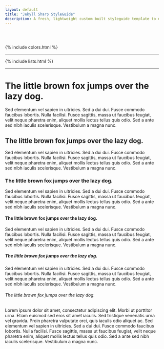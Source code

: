 ```yaml
---
layout: default
title: "Jekyll Sharp StyleGuide"
description: A fresh, lightweight custom built styleguide template to use with Jekyll sites. Just download or clone from the github repo and start building your site upon it.
---
```


<br><br>

{% include colors.html %}

---

{% include lists.html %}

---

# The little brown fox jumps over the lazy dog.

Sed elementum vel sapien in ultricies. Sed a dui dui. Fusce commodo faucibus lobortis. Nulla facilisi. Fusce sagittis, massa ut faucibus feugiat, velit neque pharetra enim, aliquet mollis lectus tellus quis odio. Sed a ante sed nibh iaculis scelerisque. Vestibulum a magna nunc.

## The little brown fox jumps over the lazy dog.

Sed elementum vel sapien in ultricies. Sed a dui dui. Fusce commodo faucibus lobortis. Nulla facilisi. Fusce sagittis, massa ut faucibus feugiat, velit neque pharetra enim, aliquet mollis lectus tellus quis odio. Sed a ante sed nibh iaculis scelerisque. Vestibulum a magna nunc.

### The little brown fox jumps over the lazy dog.

Sed elementum vel sapien in ultricies. Sed a dui dui. Fusce commodo faucibus lobortis. Nulla facilisi. Fusce sagittis, massa ut faucibus feugiat, velit neque pharetra enim, aliquet mollis lectus tellus quis odio. Sed a ante sed nibh iaculis scelerisque. Vestibulum a magna nunc.

#### The little brown fox jumps over the lazy dog.

Sed elementum vel sapien in ultricies. Sed a dui dui. Fusce commodo faucibus lobortis. Nulla facilisi. Fusce sagittis, massa ut faucibus feugiat, velit neque pharetra enim, aliquet mollis lectus tellus quis odio. Sed a ante sed nibh iaculis scelerisque. Vestibulum a magna nunc.

##### The little brown fox jumps over the lazy dog.

Sed elementum vel sapien in ultricies. Sed a dui dui. Fusce commodo faucibus lobortis. Nulla facilisi. Fusce sagittis, massa ut faucibus feugiat, velit neque pharetra enim, aliquet mollis lectus tellus quis odio. Sed a ante sed nibh iaculis scelerisque. Vestibulum a magna nunc.

###### The little brown fox jumps over the lazy dog.

Lorem ipsum dolor sit amet, consectetur adipiscing elit. Morbi ut porttitor urna. Etiam euismod sed eros sit amet iaculis. Sed tristique venenatis urna vel gravida. Proin pharetra vulputate orci, quis iaculis odio aliquet ac. Sed elementum vel sapien in ultricies. Sed a dui dui. Fusce commodo faucibus lobortis. Nulla facilisi. Fusce sagittis, massa ut faucibus feugiat, velit neque pharetra enim, aliquet mollis lectus tellus quis odio. Sed a ante sed nibh iaculis scelerisque. Vestibulum a magna nunc.
